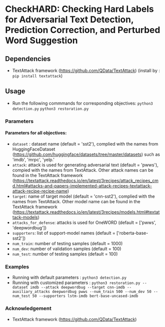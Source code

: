 # CheckHARD: Checking Hard Labels for Adversarial Text Detection, Prediction Correction, and Perturbed Word Suggestion

## Dependencies

* TextAttack framework (https://github.com/QData/TextAttack) (install by : `pip install textattack`)

## Usage

* Run the following commmands for corresponding objectives:
 `python3 detection.py`
 `python3 restoration.py`
 
### Parameters

#### Parameters for all objectives:

* `dataset` : dataset name (default = 'sst2'), complied with the names from HuggingFaceDataset (https://github.com/huggingface/datasets/tree/master/datasets) such as 'imdb', 'mrpc', 'yelp.'
* `attack`: attack is used for generating adversarial text (default = 'pwws'), compied with the names from TextAttack. Other attack names can be found in the TextAttack framework (https://textattack.readthedocs.io/en/latest/3recipes/attack_recipes_cmd.html#attacks-and-papers-implemented-attack-recipes-textattack-attack-recipe-recipe-name)
* `target`: name of target model (default = 'cnn-sst2'), complied with the names from TextAttack. Other model name can be found in the TextAttack framework (https://textattack.readthedocs.io/en/latest/3recipes/models.html#textattack-models)
* `attacks_for_defense`: attacks is used for OneWORD (default = ['pwws', 'deepwordbug'])
* `supporters`: list of support-model names (default = ['roberta-base-sst2'])
* `num_train`: number of testing samples (default = 1000)
* `num_dev`:  number of validation samples (default = 100)
* `num_test`: number of testing samples (default = 100)

### Examples

* Running with default parameters : `python3 detection.py`
* Running with customized parameters : `python3 restoration.py --dataset imdb --attack deepwordbug --target cnn-imdb --auxiliary_attacks deepwordbug pwws --num_train 500 --num_dev 50 --num_test 50 --supporters lstm-imdb bert-base-uncased-imdb`

### Acknowledgement
* TextAttack framework (https://github.com/QData/TextAttack)

